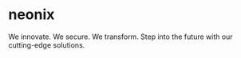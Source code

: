 # neonix
We innovate. We secure. We transform. Step into the future with our cutting-edge solutions.
